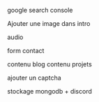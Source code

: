 google search console

Ajouter une image dans intro

audio

form contact

contenu blog
contenu projets

ajouter un captcha

stockage mongodb + discord
